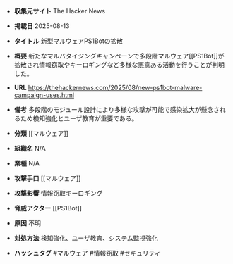- **収集元サイト**
The Hacker News

- **掲載日**
2025-08-13

- **タイトル**
新型マルウェアPS1Botの拡散

- **概要**
新たなマルバタイジングキャンペーンで多段階マルウェア[[PS1Bot]]が拡散され情報窃取やキーロギングなど多様な悪意ある活動を行うことが判明した。

- **URL**
https://thehackernews.com/2025/08/new-ps1bot-malware-campaign-uses.html

- **備考**
多段階のモジュール設計により多様な攻撃が可能で感染拡大が懸念されるため検知強化とユーザ教育が重要である。

- **分類**
[[マルウェア]]

- **組織名**
N/A

- **業種**
N/A

- **攻撃手口**
[[マルウェア]]

- **攻撃影響**
情報窃取キーロギング

- **脅威アクター**
[[PS1Bot]]

- **原因**
不明

- **対処方法**
検知強化、ユーザ教育、システム監視強化

- **ハッシュタグ**
#マルウェア #情報窃取 #セキュリティ
